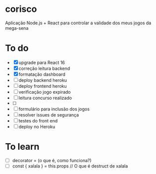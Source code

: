 # corisco
Aplicação Node.js + React para controlar a validade dos meus jogos da mega-sena

# To do
- [x] upgrade para React 16
- [x] correção leitura backend
- [x] formatação dashboard
- [ ] deploy backend heroku
- [ ] deploy frontend heroku
- [ ] verificação jogo expirado
- [ ] leitura concurso realizado
- [ ] 
- [ ] formulário para inclusão dos jogos
- [ ] resolver issues de segurança
- [ ] testes do front end
- [ ] deploy no Heroku

# To learn
- [ ] decorator = (o que é, como funciona?)
- [ ] const { xalala } = this.props // O que é destruct de xalala